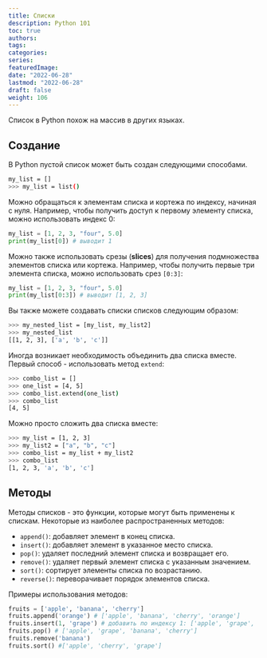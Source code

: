 ```yaml
---
title: Списки
description: Python 101
toc: true
authors:
tags:
categories:
series:
featuredImage:
date: "2022-06-28"
lastmod: "2022-06-28"
draft: false
weight: 106
---
```


Список в Python похож на массив в других языках.

## Создание

В Python пустой список может быть создан следующими способами.

```sh
my_list = []
>>> my_list = list()
```

Можно обращаться к элементам списка и кортежа по индексу, начиная с нуля. Например, чтобы получить доступ к первому элементу списка, можно использовать индекс 0:

```python
my_list = [1, 2, 3, "four", 5.0]
print(my_list[0]) # выводит 1
```

Можно также использовать срезы (**slices**) для получения подмножества элементов списка или кортежа. Например, чтобы получить первые три элемента списка, можно использовать срез `[0:3]`:

```python
my_list = [1, 2, 3, "four", 5.0]
print(my_list[0:3]) # выводит [1, 2, 3]
```

Вы также можете создавать списки списков следующим образом:

```sh
>>> my_nested_list = [my_list, my_list2]
>>> my_nested_list
[[1, 2, 3], ['a', 'b', 'c']]
```

Иногда возникает необходимость объединить два списка вместе. Первый способ - использовать метод `extend`:

```sh
>>> combo_list = []
>>> one_list = [4, 5]
>>> combo_list.extend(one_list)
>>> combo_list
[4, 5]
```

Можно просто сложить два списка вместе:

```sh
>>> my_list = [1, 2, 3]
>>> my_list2 = ["a", "b", "c"]
>>> combo_list = my_list + my_list2
>>> combo_list
[1, 2, 3, 'a', 'b', 'c']
```

## Методы

Методы списков - это функции, которые могут быть применены к спискам. Некоторые из наиболее распространенных методов:

- `append()`: добавляет элемент в конец списка.
- `insert()`: добавляет элемент в указанное место списка.
- `pop()`: удаляет последний элемент списка и возвращает его.
- `remove()`: удаляет первый элемент списка с указанным значением.
- `sort()`: сортирует элементы списка по возрастанию.
- `reverse()`: переворачивает порядок элементов списка.

Примеры использования методов:

```python
fruits = ['apple', 'banana', 'cherry']
fruits.append('orange') # ['apple', 'banana', 'cherry', 'orange']
fruits.insert(1, 'grape') # добавить по индексу 1: ['apple', 'grape', 'banana', 'cherry', 'orange']
fruits.pop() # ['apple', 'grape', 'banana', 'cherry']
fruits.remove('banana')
fruits.sort() #['apple', 'cherry', 'grape']
```
